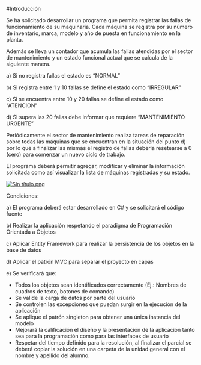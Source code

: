 #Introducción

Se ha solicitado desarrollar un programa que permita registrar las fallas de funcionamiento de su maquinaria.
Cada máquina se registra por su número de inventario, marca, modelo y año de puesta en funcionamiento en la planta.

Además se lleva un contador que acumula las fallas atendidas por el sector de mantenimiento y un estado funcional actual que se calcula de la siguiente manera.

a)	Si no registra fallas el estado es “NORMAL”

b)	Si registra entre 1 y 10 fallas se define el estado como “IRREGULAR”

c)	Si se encuentra entre 10 y 20 fallas se define el estado como “ATENCION”

d)	Si supera las 20 fallas debe informar que requiere “MANTENIMIENTO URGENTE”


Periódicamente el sector de mantenimiento realiza tareas de reparación sobre todas las máquinas que se encuentran en la situación del punto d) por lo que a finalizar las mismas el registro de fallas debería resetearse a 0 (cero) para comenzar un nuevo ciclo de trabajo.

El programa deberá permitir agregar, modificar y eliminar la información solicitada como así visualizar la lista de máquinas registradas y su estado.

[![Sin título.png](https://s21.postimg.org/4au1l8tbb/Sin_t_tulo.png)](https://postimg.org/image/src7fpu1v/)


Condiciones:

a)	El programa deberá estar desarrollado en C# y se solicitará el código fuente

b)	Realizar la aplicación respetando el paradigma de Programación Orientada a Objetos

c)	Aplicar Entity Framework para realizar la persistencia de los objetos en la base de datos

d)	Aplicar el patrón MVC para separar el proyecto en capas

e)	Se verificará que:

-	Todos los objetos sean identificados correctamente (Ej.: Nombres de cuadros de texto, botones de comando)
-	Se valide la carga de datos por parte del usuario
-	Se controlen las excepciones que puedan surgir en la ejecución de la aplicación
-	Se aplique el patrón singleton para obtener una única instancia del modelo
-	Mejorará la calificación el diseño y la presentación de la aplicación tanto sea para la programación como para las interfaces de usuario
-	Respetar del tiempo definido para la resolución, al finalizar el parcial se deberá copiar la solución en una carpeta de  la unidad general con el nombre y apellido del alumno.

